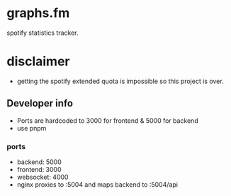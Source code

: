 # graphs.fm
 spotify statistics tracker.

# disclaimer
- getting the spotify extended quota is impossible so this project is over.


## Developer info
- Ports are hardcoded to 3000 for frontend & 5000 for backend
- use pnpm

### ports
- backend: 5000
- frontend: 3000
- websocket: 4000
- nginx proxies to :5004 and maps backend to :5004/api
